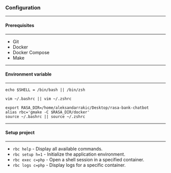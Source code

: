 ### Configuration

---

#### Prerequisites

---

- Git
- Docker
- Docker Compose
- Make

---

#### Environment variable

---

```
echo $SHELL = /bin/bash || /bin/zsh

vim ~/.bashrc || vim ~/.zshrc

export RASA_DIR=/home/aleksandarrakic/Desktop/rasa-bank-chatbot
alias rbc='gmake -C $RASA_DIR/docker'
source ~/.bashrc || source ~/.zshrc
```

---

#### Setup project

---

- `rbc help` - Display all available commands.
- `rbc setup h=1` - Initialize the application environment.
- `rbc exec c=php` - Open a shell session in a specified container.
- `rbc logs c=php` - Display logs for a specific container.